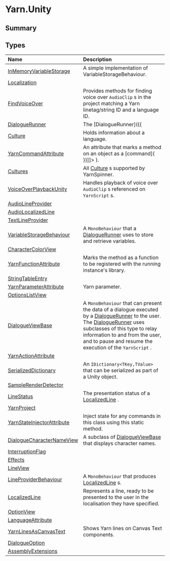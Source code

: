 # Yarn.Unity

## Summary




## Types

|Name|Description|
|:---|:---|
|[InMemoryVariableStorage](/api/csharp/yarn.unity.inmemoryvariablestorage.md)|A simple implementation of VariableStorageBehaviour.|
|[Localization](/api/csharp/yarn.unity.localization.md)||
|[FindVoiceOver](/api/csharp/yarn.unity.findvoiceover.md)|Provides methods for finding voice over  <code>AudioClip</code> s in the project matching a Yarn linetag/string ID and a language ID.|
|[DialogueRunner](/api/csharp/yarn.unity.dialoguerunner.md)|The [DialogueRunner]({{|ref "/docs/unity/components/dialogue-runner.md"|}}) component acts as the interface between your game and Yarn Spinner.|
|[Culture](/api/csharp/yarn.unity.culture.md)|Holds information about a language.|
|[YarnCommandAttribute](/api/csharp/yarn.unity.yarncommandattribute.md)|An attribute that marks a method on an object as a  [command]( <![CDATA[ {{<ref "/docs/unity/working-with-commands">}}]]> ).|
|[Cultures](/api/csharp/yarn.unity.cultures.md)|All  <a href="yarn.unity.culture.md">Culture</a> s supported by YarnSpinner.|
|[VoiceOverPlaybackUnity](/api/csharp/yarn.unity.voiceoverplaybackunity.md)|Handles playback of voice over  <code>AudioClip</code> s referenced on  <code>YarnScript</code> s.|
|[AudioLineProvider](/api/csharp/yarn.unity.audiolineprovider.md)||
|[AudioLocalizedLine](/api/csharp/yarn.unity.audiolocalizedline.md)||
|[TextLineProvider](/api/csharp/yarn.unity.textlineprovider.md)||
|[VariableStorageBehaviour](/api/csharp/yarn.unity.variablestoragebehaviour.md)|A  <code>MonoBehaviour</code>  that a  <a href="yarn.unity.dialoguerunner.md">DialogueRunner</a>  uses to store and retrieve variables.|
|[CharacterColorView](/api/csharp/yarn.unity.charactercolorview.md)||
|[YarnFunctionAttribute](/api/csharp/yarn.unity.yarnfunctionattribute.md)|Marks the method as a function to be registered with the running instance's library.|
|[StringTableEntry](/api/csharp/yarn.unity.stringtableentry.md)||
|[YarnParameterAttribute](/api/csharp/yarn.unity.yarnparameterattribute.md)|Yarn parameter.|
|[OptionsListView](/api/csharp/yarn.unity.optionslistview.md)||
|[DialogueViewBase](/api/csharp/yarn.unity.dialogueviewbase.md)|A  <code>MonoBehaviour</code>  that can present the data of a dialogue executed by a  <a href="yarn.unity.dialoguerunner.md">DialogueRunner</a>  to the user. The  <a href="yarn.unity.dialoguerunner.md">DialogueRunner</a>  uses subclasses of this type to relay information to and from the user, and to pause and resume the execution of the  <code>YarnScript</code> .|
|[YarnActionAttribute](/api/csharp/yarn.unity.yarnactionattribute.md)||
|[SerializedDictionary](/api/csharp/yarn.unity.serializeddictionary.md)|An  <code>IDictionary&lt;TKey,TValue&gt;</code>  that can be serialized as part of a Unity object.|
|[SampleRenderDetector](/api/csharp/yarn.unity.samplerenderdetector.md)||
|[LineStatus](/api/csharp/yarn.unity.linestatus.md)|The presentation status of a  <a href="yarn.unity.localizedline.md">LocalizedLine</a> .|
|[YarnProject](/api/csharp/yarn.unity.yarnproject.md)||
|[YarnStateInjectorAttribute](/api/csharp/yarn.unity.yarnstateinjectorattribute.md)|Inject state for any commands in this class using this static method.|
|[DialogueCharacterNameView](/api/csharp/yarn.unity.dialoguecharacternameview.md)|A subclass of  <a href="yarn.unity.dialogueviewbase.md">DialogueViewBase</a>  that displays character names.|
|[InterruptionFlag](/api/csharp/yarn.unity.interruptionflag.md)||
|[Effects](/api/csharp/yarn.unity.effects.md)||
|[LineView](/api/csharp/yarn.unity.lineview.md)||
|[LineProviderBehaviour](/api/csharp/yarn.unity.lineproviderbehaviour.md)|A  <code>MonoBehaviour</code>  that produces  <a href="yarn.unity.localizedline.md">LocalizedLine</a> s.|
|[LocalizedLine](/api/csharp/yarn.unity.localizedline.md)|Represents a line, ready to be presented to the user in the localisation they have specified.|
|[OptionView](/api/csharp/yarn.unity.optionview.md)||
|[LanguageAttribute](/api/csharp/yarn.unity.languageattribute.md)||
|[YarnLinesAsCanvasText](/api/csharp/yarn.unity.yarnlinesascanvastext.md)|Shows Yarn lines on Canvas Text components.|
|[DialogueOption](/api/csharp/yarn.unity.dialogueoption.md)||
|[AssemblyExtensions](/api/csharp/yarn.unity.assemblyextensions.md)||

